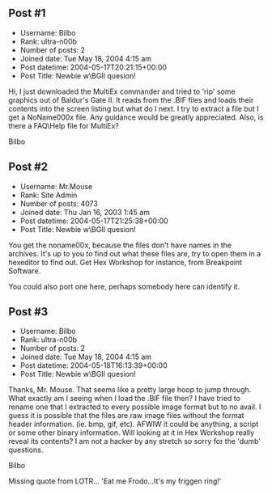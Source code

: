 ## Post #1
- Username: Bilbo
- Rank: ultra-n00b
- Number of posts: 2
- Joined date: Tue May 18, 2004 4:15 am
- Post datetime: 2004-05-17T20:21:15+00:00
- Post Title: Newbie w\BGII quesion!

Hi, I just downloaded the MultiEx commander and tried to 'rip' some graphics out of Baldur's Gate II.  It reads from the .BIF files and loads their contents into the screen listing but what do I next.  I try to extract a file but I get a NoName000x file.  Any guidance would be greatly appreciated.  Also, is there a FAQ\Help file for MultiEx?

Bilbo
## Post #2
- Username: Mr.Mouse
- Rank: Site Admin
- Number of posts: 4073
- Joined date: Thu Jan 16, 2003 1:45 am
- Post datetime: 2004-05-17T21:25:38+00:00
- Post Title: Newbie w\BGII quesion!

You get the noname00x, because the files don't have names in the archives. It's up to you to find out what these files are, try to open them in a hexeditor to find out. Get Hex Workshop for instance, from Breakpoint Software. 

You could also port one here, perhaps somebody here can identify it.
## Post #3
- Username: Bilbo
- Rank: ultra-n00b
- Number of posts: 2
- Joined date: Tue May 18, 2004 4:15 am
- Post datetime: 2004-05-18T16:13:39+00:00
- Post Title: Newbie w\BGII quesion!

Thanks, Mr. Mouse.  That seems like a pretty large hoop to jump through.  What exactly am I seeing when I load the .BIF file then? I have tried to rename one that I extracted to every possible image format but to no avail.  I guess it is possible that the files are raw image files without the format header information.  (ie. bmp, gif, etc).  AFWIW it could be anything, a script or some other binary information.  Will looking at it in Hex Workshop really reveal its contents?  I am not a hacker by any stretch so sorry for the 'dumb' questions.

Bilbo

Missing quote from LOTR...
'Eat me Frodo...It's my friggen ring!'
